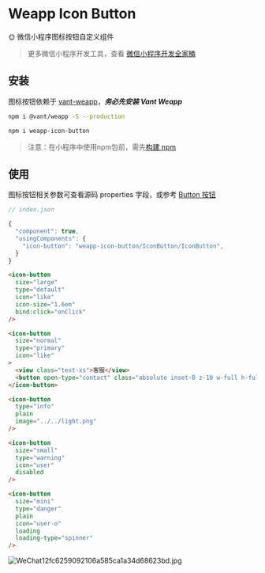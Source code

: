 # Weapp Icon Button

🌞 微信小程序图标按钮自定义组件

> 更多微信小程序开发工具，查看 [微信小程序开发全家桶](https://www.liiiiiiu.com/dev/weapp-dev-bucket)

## 安装

图标按钮依赖于 [vant-weapp](https://vant-ui.github.io/vant-weapp/#/quickstart)，***务必先安装 Vant Weapp***

```bash
npm i @vant/weapp -S --production

npm i weapp-icon-button
```

> 注意：在小程序中使用npm包前，需先[构建 npm](https://developers.weixin.qq.com/miniprogram/dev/devtools/npm.html)

## 使用

图标按钮相关参数可查看源码 properties 字段，或参考 [Button 按钮](https://vant-ui.github.io/vant-weapp/#/button)

```javascript
// index.json

{
  "component": true,
  "usingComponents": {
    "icon-button": "weapp-icon-button/IconButton/IconButton",
  }
}
```

```html
<icon-button
  size="large"
  type="default"
  icon="like"
  icon-size="1.6em"
  bind:click="onClick"
/>

<icon-button
  size="normal"
  type="primary"
  icon="like"
>
  <view class="text-xs">客服</view>
  <button open-type="contact" class="absolute inset-0 z-10 w-full h-full opacity-0"></button>
</icon-button>

<icon-button
  type="info"
  plain
  image="../../light.png"
/>

<icon-button
  size="small"
  type="warning"
  icon="user"
  disabled
/>

<icon-button
  size="mini"
  type="danger"
  plain
  icon="user-o"
  loading
  loading-type="spinner"
/>
```

![WeChat12fc6259092106a585ca1a34d68623bd.jpg](https://s2.loli.net/2024/08/14/2Uh4wg3IAYTNc6u.jpg)